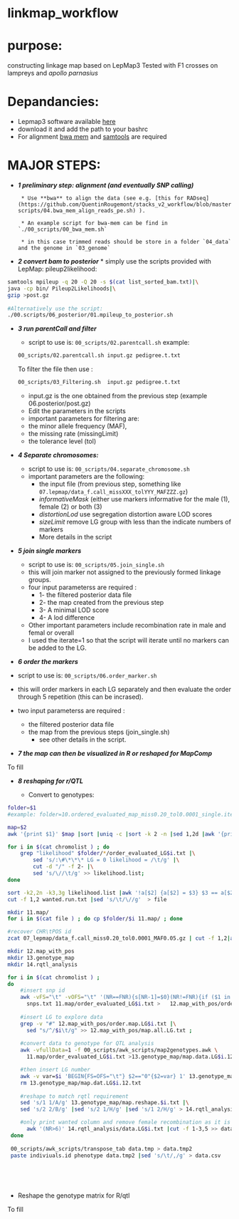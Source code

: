 # linkmap_workflow

# purpose:

constructing linkage map based on LepMap3 
Tested with F1 crosses on lampreys and *apollo parnasius*  


# Depandancies: 
   * Lepmap3 software available [here](https://sourceforge.net/p/lep-map3/code/ci/master/tree/)
   * download it and add the path to your bashrc
   * For alignment [bwa mem](https://sourceforge.net/projects/bio-bwa/files/) and [samtools](http://www.htslib.org) are required      
    


# **MAJOR STEPS:** 

 * **_1 preliminary step: alignment (and eventually SNP calling)_**  
 
        * Use **bwa** to align the data (see e.g. [this for RADseq](https://github.com/QuentinRougemont/stacks_v2_workflow/blob/master/00-scripts/04.bwa_mem_align_reads_pe.sh) ).  
        
        * An example script for bwa-mem can be find in `./00_scripts/00_bwa_mem.sh`   
        
        * in this case trimmed reads should be store in a folder `04_data` and the genome in `03_genome`  
          

 * **_2 convert bam to posterior_**
        * simply use the scripts provided with LepMap: pileup2likelihood:
 
 ```bash
 samtools mpileup -q 20 -Q 20 -s $(cat list_sorted_bam.txt)|\
 java -cp bin/ Pileup2Likelihoods|\
 gzip >post.gz  
        
 #Alternatively use the script:
 ./00.scripts/06_posterior/01.mpileup_to_posterior.sh
 ```

* **_3 run parentCall and filter_**
    * script to use is: `00_scripts/02.parentcall.sh` 
    example: 
    ```sh
    00_scripts/02.parentcall.sh input.gz pedigree.t.txt
    ```
    
    To filter the file then use : 
    ```bash
    00_scripts/03_Filtering.sh  input.gz pedigree.t.txt
    ```
    
    * input.gz is the one obtained from the previous step (example 06.posterior/post.gz)  
    * Edit the parameters in the scripts  
    * important parameters for filtering are:
     * the minor allele frequency (MAF), 
     * the missing rate (missingLimit)
     * the tolerance level (tol)  
     
     
* **_4 Separate chromosomes:_**
  * script to use is: `00_scripts/04.separate_chromosome.sh`
  * important parameters are the following: 
    * the input file (from previous step, something like `07.lepmap/data_f.call_missXXX_tolYYY_MAFZZZ.gz`)  
    * *informativeMask* (either use markers informative for the male (1), female (2) or both (3)  
    * *distortionLod* use segregation distortion aware LOD scores  
    * *sizeLimit* remove LG group with less than the indicate numbers of markers
    * More details in the script  
   
* **_5 join single markers_**
  * script to use is: `00_scripts/05.join_single.sh` 
  * this will join marker not assigned to the previously formed linkage groups.
  * four input parameterss are required :
   	* 1- the filtered posterior data file
   	* 2- the map created from the previous step
   	* 3- A minimal LOD score
   	* 4- A lod difference
   * Other important parameters include recombination rate in male and femal or overall
   * I used the iterate=1 so that the script will iterate until no markers can be added to the LG.
   
 * **_6 order the markers_**
 * script to use is: `00_scripts/06.order_marker.sh`
  * this will order markers in each LG separately and then evaluate the order through 5 repetition (this can be incrased).  
  * two input parameterss are required :
    * the filtered posterior data file  
    * the map from the previous steps (join_single.sh) 
 	  * see other details in the script. 
 	
  
* **_7 the map can then be visualized in R or reshaped for MapComp_**  

To fill  

* **_8 reshaping for r/QTL_**  

  * Convert to genotypes:
  
```bash
folder=$1
#example: folder=10.ordered_evaluated_map_miss0.20_tol0.0001_single.iterated_lodLimit4LodDiff2.txt

map=$2
awk '{print $1}' $map |sort |uniq -c |sort -k 2 -n |sed 1,2d |awk '{print $2}'  > chromolist

for i in $(cat chromolist ) ; do 
    grep "likelihood" $folder/*/order_evaluated_LG$i.txt |\
        sed 's/:\#\*\*\* LG = 0 likelihood = /\t/g' |\
        cut -d "/" -f 2- |\
        sed 's/\//\t/g' >> likelihood.list;
done

sort -k2,2n -k3,3g likelihood.list |awk '!a[$2] {a[$2] = $3} $3 == a[$2]' |awk '!seen[$2,$3]++' > wanted.run.txt
cut -f 1,2 wanted.run.txt |sed 's/\t/\//g'  > file

mkdir 11.map/
for i in $(cat file ) ; do cp $folder/$i 11.map/ ; done

#recover CHR\tPOS id 
zcat 07_lepmap/data_f.call_miss0.20_tol0.0001_MAF0.05.gz | cut -f 1,2|awk '(NR>=7)' >snps.txt

mkdir 12.map_with_pos
mkdir 13.genotype_map
mkdir 14.rqtl_analysis

for i in $(cat chromolist ) ;
do  
    #insert snp id
    awk -vFS="\t" -vOFS="\t" '(NR==FNR){s[NR-1]=$0}(NR!=FNR){if ($1 in s) $1=s[$1];print}' \
      snps.txt 11.map/order_evaluated_LG$i.txt >   12.map_with_pos/order.map.LG$i.txt ; 
    
    #insert LG to explore data
    grep -v "#" 12.map_with_pos/order.map.LG$i.txt |\
      sed "s/^/$i\t/g" >> 12.map_with_pos/map.all.LG.txt ; 
    
    #convert data to genotype for QTL analysis
    awk -vfullData=1 -f 00_scripts/awk_scripts/map2genotypes.awk \
      11.map/order_evaluated_LG$i.txt >13.genotype_map/map.data.LG$i.12.txt

    #then insert LG number
    awk -v var=$i 'BEGIN{FS=OFS="\t"} $2=="0"{$2=var} 1' 13.genotype_map/map.data.LG$i.12.txt > 13.genotype_map/map.reshape.$i.txt ; done 
    rm 13.genotype_map/map.dat.LG$i.12.txt
    
    #reshape to match rqtl requirement 
    sed 's/1 1/A/g' 13.genotype_map/map.reshape.$i.txt |\
    sed 's/2 2/B/g' |sed 's/2 1/H/g' |sed 's/1 2/H/g' > 14.rqtl_analysis/data.LG$i.txt ; 

    #only print wanted column and remove female recombination as it is zero in our case
      awk '(NR>6)' 14.rqtl_analysis/data.LG$i.txt |cut -f 1-3,5 >> data.tmp
 done
 
 00_scripts/awk_scripts/transpose_tab data.tmp > data.tmp2
 paste indiviuals.id phenotype data.tmp2 |sed 's/\t/,/g' > data.csv
 
 
 
 
```
 
  * Reshape the genotype matrix for R/qtl   
  
 To fill
